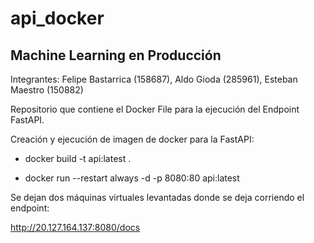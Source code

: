 # api_docker

## Machine Learning en Producción

Integrantes: Felipe Bastarrica (158687), Aldo Gioda (285961), Esteban Maestro (150882)

Repositorio que contiene el Docker File para la ejecución del Endpoint FastAPI. 

Creación y ejecución de imagen de docker para la FastAPI:

* docker build -t api:latest .

* docker run --restart always -d -p 8080:80 api:latest

Se dejan dos máquinas virtuales levantadas donde se deja corriendo el endpoint:

http://20.127.164.137:8080/docs
